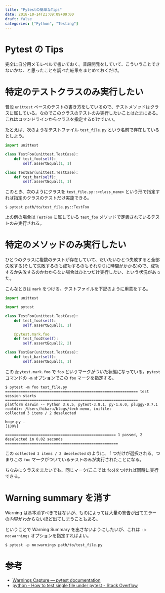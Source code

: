 ```yaml
---
title: "Pytestの簡単なTips"
date: 2018-10-14T21:09:09+09:00
draft: false
categories: ["Python", "Testing"]
---
```


# Pytest の Tips

完全に自分用メモレベルで書いておく。普段開発をしていて、こういうことできないかな、と思ったことを調べた結果をまとめておくだけ。


# 特定のテストクラスのみ実行したい

普段 `unittest` ベースのテストの書き方をしているので、テストメソッドはクラスに属している。なのでこのクラスのテストのみ実行したいことはたまにある。これはコマンドラインからクラスを指定するだけでいい。

たとえば、次のようなテストファイル `test_file.py` という名前で存在しているとしよう。

```python
import unittest

class TestFoo(unittest.TestCase):
    def test_foo(self):
        self.assertEqual(1, 1)

class TestBar(unittest.TestCase):
    def test_bar(self):
        self.assertEqual(1, 1)
```

このとき、次のようにクラスを `test_file.py::<class_name>` という形で指定すれば指定のクラスのテストだけ実施できる。

```
$ pytest path/to/test_file.py::TestFoo
```

上の例の場合は `TestFoo` に属している `test_foo` メソッドで定義されているテストのみ実行される。


# 特定のメソッドのみ実行したい

ひとつのクラスに複数のテストが存在していて、だいたいひとつ失敗すると全部失敗する(そして失敗するのも成功するのもそれなりに時間がかかる)ので、成功するか失敗するのかわからない場合はひとつだけ実行したい、という状況があった。

こんなときは `mark` をつける。テストファイルを下記のように用意をする。


```python
import unittest

import pytest

class TestFoo(unittest.TestCase):
    def test_foo(self):
        self.assertEqual(1, 1)

    @pytest.mark.foo
    def test_foo2(self):
        self.assertEqual(2, 2)

class TestBar(unittest.TestCase):
    def test_bar(self):
        self.assertEqual(1, 1)
```

この `@pytest.mark.foo` で `foo` というマークがついた状態になっている。`pytest` コマンドの `-m` オプションでこの `foo` マークを指定する。

```
$ pytest -m foo test_file.py
============================================================ test session starts ============================================================
platform darwin -- Python 3.6.5, pytest-3.8.1, py-1.6.0, pluggy-0.7.1
rootdir: /Users/hikaru/blogs/tech-memo, inifile:
collected 3 items / 2 deselected

hoge.py .                                                                                                                             [100%]

================================================== 1 passed, 2 deselected in 0.02 seconds ===================================================
```

この `collected 3 items / 2 deselected` のように、 1 つだけが選択される。つまりこの `foo` マークがついているテストのみが実行されたことになる。

ちなみにクラスをまたいでも、同じマーク(ここでは `foo`)をつければ同時に実行できる。


# Warning summary を消す

Warning は基本消すべきではないが、ものによっては大量の警告が出てエラーの内容がわからないほど出てしまうこともある。

ということで Warning Summary を出さないようにしたいが、これは `-p no:warnings` オプションを指定すればよい。

```
$ pytest -p no:warnings path/to/test_file.py
```

# 参考

* [Warnings Capture — pytest documentation](https://docs.pytest.org/en/latest/warnings.html)
* [python \- How to test single file under pytest \- Stack Overflow](https://stackoverflow.com/questions/34833327/how-to-test-single-file-under-pytest/34833355)
